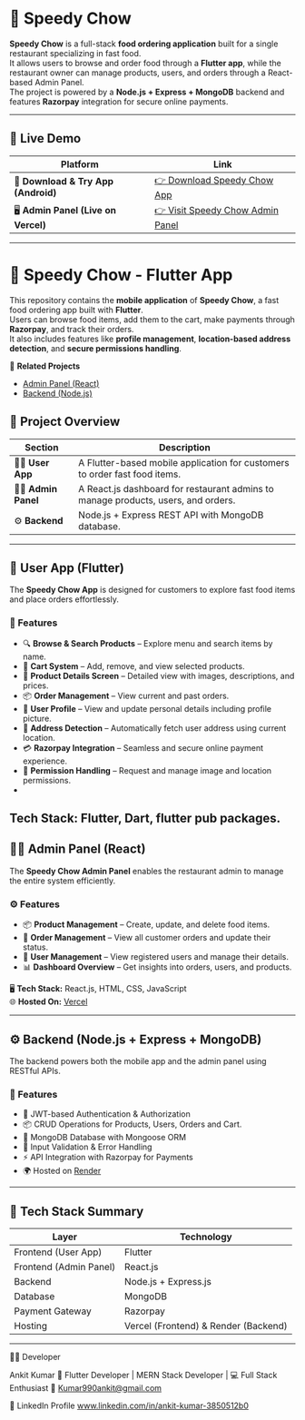 # 🍔 Speedy Chow

**Speedy Chow** is a full-stack **food ordering application** built for a single restaurant specializing in fast food.  
It allows users to browse and order food through a **Flutter app**, while the restaurant owner can manage products, users, and orders through a React-based Admin Panel.  
The project is powered by a **Node.js + Express + MongoDB** backend and features **Razorpay** integration for secure online payments.

---
## 🔗 Live Demo

| Platform | Link |
|-----------|------|
| 📱 **Download & Try App (Android)** | [👉 Download Speedy Chow App](https://drive.google.com/file/d/1zpW_ZNJA7alY_j_PSk4K8V8rFhmoFd2s/view?usp=sharing) |
| 🖥️ **Admin Panel (Live on Vercel)** | [👉 Visit Speedy Chow Admin Panel](https://speedy-chow-backend.vercel.app/) |

---

# 📱 Speedy Chow - Flutter App

This repository contains the **mobile application** of **Speedy Chow**, a fast food ordering app built with **Flutter**.  
Users can browse food items, add them to the cart, make payments through **Razorpay**, and track their orders.  
It also includes features like **profile management**, **location-based address detection**, and **secure permissions handling**.

🔗 **Related Projects**
- [Admin Panel (React)](https://github.com/Ankit-Developer-2024/speedy-chow-admin)
- [Backend (Node.js)](https://github.com/Ankit-Developer-2024/speedy-chow-backend)


## 🚀 Project Overview

| Section | Description |
|----------|--------------|
| 🧑‍💻 **User App** | A Flutter-based mobile application for customers to order fast food items. |
| 🧑‍💼 **Admin Panel** | A React.js dashboard for restaurant admins to manage products, users, and orders. |
| ⚙️ **Backend** | Node.js + Express REST API with MongoDB database. |

---

## 📱 User App (Flutter)

The **Speedy Chow App** is designed for customers to explore fast food items and place orders effortlessly.

### 🔹 Features
- 🔍 **Browse & Search Products** – Explore menu and search items by name.  
- 🛒 **Cart System** – Add, remove, and view selected products.  
- 📄 **Product Details Screen** – Detailed view with images, descriptions, and prices.  
- 📦 **Order Management** – View current and past orders.  
- 👤 **User Profile** – View and update personal details including profile picture.  
- 📍 **Address Detection** – Automatically fetch user address using current location.  
- 💳 **Razorpay Integration** – Seamless and secure online payment experience.  
- 🔐 **Permission Handling** – Request and manage image and location permissions.
- 
 **Tech Stack:** Flutter, Dart, flutter pub packages.
---

## 🧑‍💼 Admin Panel (React)

The **Speedy Chow Admin Panel** enables the restaurant admin to manage the entire system efficiently.

### ⚙️ Features
- 📦 **Product Management** – Create, update, and delete food items.  
- 🧾 **Order Management** – View all customer orders and update their status.  
- 👥 **User Management** – View registered users and manage their details.  
- 📊 **Dashboard Overview** – Get insights into orders, users, and products.  

🖥️ **Tech Stack:** React.js, HTML, CSS, JavaScript  
🌐 **Hosted On:** [Vercel](https://vercel.com)

---

## ⚙️ Backend (Node.js + Express + MongoDB)

The backend powers both the mobile app and the admin panel using RESTful APIs.

### 🔧 Features
- 🔐 JWT-based Authentication & Authorization  
- 📦 CRUD Operations for Products, Users, Orders and Cart.
- 💾 MongoDB Database with Mongoose ORM  
- 🧭 Input Validation & Error Handling  
- ⚡ API Integration with Razorpay for Payments  
- 🌍 Hosted on [Render](https://render.com)

---

## 🧱 Tech Stack Summary

| Layer | Technology |
|-------|-------------|
| Frontend (User App) | Flutter | Dart |
| Frontend (Admin Panel) | React.js |
| Backend | Node.js + Express.js |
| Database | MongoDB |
| Payment Gateway | Razorpay |
| Hosting | Vercel (Frontend) & Render (Backend) |

---

🧑‍💻 Developer

Ankit Kumar
📱 Flutter Developer | MERN Stack Developer | 💻 Full Stack Enthusiast
📧 Kumar990ankit@gmail.com

💼 LinkedIn Profile
 www.linkedin.com/in/ankit-kumar-3850512b0

